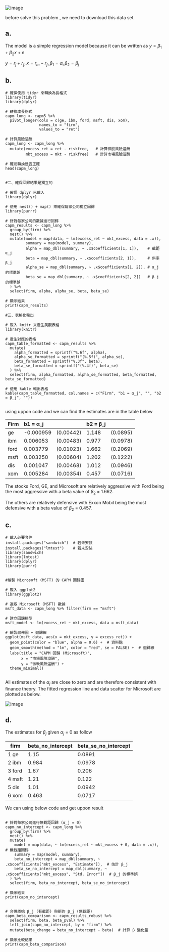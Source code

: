 ![image](https://github.com/user-attachments/assets/1d1b2f64-c5b4-47de-a058-2ec85e0d22c7)

before solve this problem , we need to download this data set




a.
---

The model is a simple regression model because it can be written as $y = \beta_1 + \beta_2 x +e$

$y = r_j + r_f , x = r_m - r_f , \beta_1 = \alpha ,\beta_2 = \beta_j$

b.
---

```
# 確保使用 tidyr 來轉換為長格式
library(tidyr)
library(dplyr)

# 轉換成長格式
capm_long <- capm5 %>%
  pivot_longer(cols = c(ge, ibm, ford, msft, dis, xom), 
               names_to = "firm", 
               values_to = "ret")

# 計算風險溢酬
capm_long <- capm_long %>%
  mutate(excess_ret = ret - riskfree,   # 計算個股風險溢酬
         mkt_excess = mkt - riskfree)   # 計算市場風險溢酬

# 確認轉換是否正確
head(capm_long)


#二、確保回歸結果是獨立的

# 確保 dplyr 已載入
library(dplyr)

# 使用 nest() + map() 來確保每家公司獨立回歸
library(purrr)

# 針對每家公司的數據進行回歸
capm_results <- capm_long %>%
  group_by(firm) %>%
  nest() %>%
  mutate(model = map(data, ~ lm(excess_ret ~ mkt_excess, data = .x)),
         summary = map(model, summary),
         alpha = map_dbl(summary, ~ .x$coefficients[1, 1]),    # 截距 α_j
         beta = map_dbl(summary, ~ .x$coefficients[2, 1]),     # 斜率 β_j
         alpha_se = map_dbl(summary, ~ .x$coefficients[1, 2]), # α_j 的標準誤
         beta_se = map_dbl(summary, ~ .x$coefficients[2, 2])   # β_j 的標準誤
  ) %>%
  select(firm, alpha, alpha_se, beta, beta_se)

# 顯示結果
print(capm_results)

#三、表格化輸出

# 載入 knitr 來產生美觀表格
library(knitr)

# 產生對應的表格
capm_table_formatted <- capm_results %>%
  mutate(
    alpha_formatted = sprintf("%.6f", alpha),
    alpha_se_formatted = sprintf("(%.5f)", alpha_se),
    beta_formatted = sprintf("%.3f", beta),
    beta_se_formatted = sprintf("(%.4f)", beta_se)
  ) %>%
  select(firm, alpha_formatted, alpha_se_formatted, beta_formatted, beta_se_formatted)

# 使用 kable 輸出表格
kable(capm_table_formatted, col.names = c("Firm", "b1 = α_j", "", "b2 = β_j", ""))


```

using uppon code and we can find the estimates are in the table below 

|Firm |b1 = α_j  |          |b2 = β_j |         |
|:----|:---------|:---------|:--------|:--------|
|ge   |-0.000959 |(0.00442) |1.148    |(0.0895) |
|ibm  |0.006053  |(0.00483) |0.977    |(0.0978) |
|ford |0.003779  |(0.01023) |1.662    |(0.2069) |
|msft |0.003250  |(0.00604) |1.202    |(0.1222) |
|dis  |0.001047  |(0.00468) |1.012    |(0.0946) |
|xom  |0.005284  |(0.00354) |0.457    |(0.0716) |

The stocks Ford, GE, and Microsoft are relatively aggressive with Ford being the most aggressive with a beta value of $\beta_2$ = 1.662. 

The others are relatively defensive with Exxon Mobil being the most defensive with a beta value of $\beta_2$ = 0.457.




c.
---

```
# 載入必要套件
install.packages("sandwich")  # 若未安裝
install.packages("lmtest")    # 若未安裝
library(sandwich)
library(lmtest)
library(dplyr)
library(purrr)


#繪製 Microsoft (MSFT) 的 CAPM 回歸圖

# 載入 ggplot2
library(ggplot2)

# 選取 Microsoft (MSFT) 數據
msft_data <- capm_long %>% filter(firm == "msft")

# 建立回歸模型
msft_model <- lm(excess_ret ~ mkt_excess, data = msft_data)

# 繪製散佈圖 + 迴歸線
ggplot(msft_data, aes(x = mkt_excess, y = excess_ret)) +
  geom_point(color = "blue", alpha = 0.6) +  # 資料點
  geom_smooth(method = "lm", color = "red", se = FALSE) +  # 迴歸線
  labs(title = "CAPM 回歸 (Microsoft)", 
       x = "市場風險溢酬", 
       y = "微軟風險溢酬") +
  theme_minimal()


```

All estimates of the $\alpha_j$ are close to zero and are therefore consistent with finance theory. 
The fitted regression line and data scatter for Microsoft are plotted as below. 

![image](https://github.com/user-attachments/assets/19f2c9d9-a337-4361-9b0b-fa0cce4ded03)



d.
---

The estimates for $\beta_j$ given $\alpha_j$ = 0 as follow
  
|  firm |beta_no_intercept   | beta_se_no_intercept |
|-------|--------------------|-------------------|
|1 ge   |              1.15  |            0.0891 |
|2 ibm  |             0.984  |             0.0978|
|3 ford |             1.67   |             0.206 |
|4 msft |             1.21   |             0.122 |
|5 dis  |             1.01   |             0.0942|
|6 xom  |             0.463  |             0.0717|

We can using below code and get uppon result

```

# 針對每家公司進行無截距回歸 (α_j = 0)
capm_no_intercept <- capm_long %>%
  group_by(firm) %>%
  nest() %>%
  mutate(
    model = map(data, ~ lm(excess_ret ~ mkt_excess + 0, data = .x)),  # 無截距回歸
    summary = map(model, summary),
    beta_no_intercept = map_dbl(summary, ~ .x$coefficients["mkt_excess", "Estimate"]),  # 估計 β_j
    beta_se_no_intercept = map_dbl(summary, ~ .x$coefficients["mkt_excess", "Std. Error"])  # β_j 的標準誤
  ) %>%
  select(firm, beta_no_intercept, beta_se_no_intercept)

# 顯示結果
print(capm_no_intercept)


# 合併原始 β_j (有截距) 與新的 β_j (無截距)
capm_beta_comparison <- capm_results_robust %>%
  select(firm, beta, beta_pval) %>%
  left_join(capm_no_intercept, by = "firm") %>%
  mutate(beta_change = beta_no_intercept - beta)  # 計算 β 變化量

# 顯示比較結果
print(capm_beta_comparison)
```

